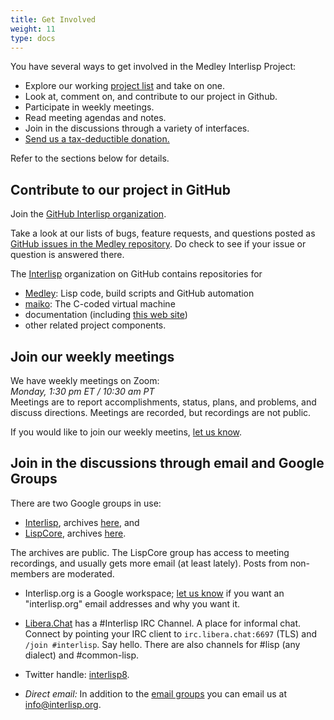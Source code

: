 ```yaml
---
title: Get Involved
weight: 11
type: docs
---
```


You have several ways to get involved in the Medley Interlisp Project:

* Explore our working [project list](https://docs.google.com/document/d/1ceXj7VzPeLSM0sBwEnYQqArKsXg0VKCWLTF0zv10LRg/edit?usp=sharing) and take on one.
* Look at, comment on, and contribute to our project in Github.
* Participate in weekly meetings.
* Read meeting agendas and notes.
* Join in the discussions through a variety of interfaces.
* [Send us a tax-deductible donation.](https://github.com/sponsors/Interlisp)

Refer to the sections below for details.

## Contribute to our project in GitHub

Join the [GitHub Interlisp organization](https://github.com/orgs/Interlisp/people).

Take a look at our lists of bugs, feature requests, and questions posted as [GitHub issues in the Medley repository](https://github.com/Interlisp/medley/issues). Do check to see if your issue or question is answered there.

The [Interlisp](https://github.com/Interlisp) organization on GitHub contains repositories for

* [Medley](https://github.com/Interlisp/medley): Lisp code, build scripts and GitHub automation
* [maiko](https://github.com/Interlisp/maiko): The C-coded virtual machine
* documentation (including [this web site](https://github.com/Interlisp/Interlisp.github.io))
* other related project components.

## Join our weekly meetings

We have weekly meetings on Zoom:  
_Monday, 1:30 pm ET / 10:30 am PT_  
 Meetings are to report accomplishments, status, plans, and problems, and discuss directions. Meetings are recorded, but recordings are not public.  

If you would like to join our weekly meetins, [let us know](mailto:info@interlisp.org).

## Join in the discussions through email and Google Groups

There are two Google groups in use:

* [Interlisp](mailto:interlisp@googlegroups.com), archives [here](https://groups.google.com/u/1/g/interlisp), and
* [LispCore](mailto:lispcore@googlegroups.com), archives [here](https://groups.google.com/u/1/g/lispcore).

The archives are public. The LispCore group has access to meeting recordings, and usually gets more email (at least lately). Posts from non-members are moderated.

* Interlisp.org is a Google workspace; [let us know](mailto:info@interlisp.org) if you want an "interlisp.org" email addresses and why you want it.

* [Libera.Chat](https://libera.chat) has a #Interlisp IRC Channel. A place for informal chat. Connect by pointing your IRC client to `irc.libera.chat:6697` (TLS) and `/join #interlisp`. Say hello. There are also channels for #lisp (any dialect) and #common-lisp.

* Twitter handle: [interlisp8](https://twitter.com/interlisp8).

* _Direct email:_ In addition to the [email groups](#email-and-access-groups) you can email us at [info@interlisp.org](mailto:info@interlisp.org).

